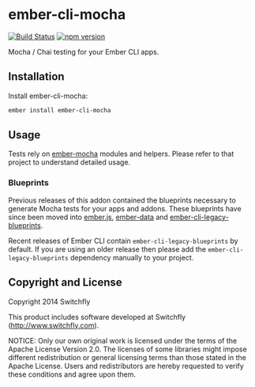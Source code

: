 # ember-cli-mocha

[![Build Status](https://travis-ci.org/ember-cli/ember-cli-mocha.svg?branch=master)](https://travis-ci.org/ember-cli/ember-cli-mocha)
[![npm version](https://badge.fury.io/js/ember-cli-mocha.svg)](https://badge.fury.io/js/ember-cli-mocha)

Mocha / Chai testing for your Ember CLI apps.

## Installation

Install ember-cli-mocha:

```sh
ember install ember-cli-mocha
```

## Usage

Tests rely on [ember-mocha](https://github.com/switchfly/ember-mocha) modules
and helpers. Please refer to that project to understand detailed usage.

### Blueprints

Previous releases of this addon contained the blueprints necessary to generate
Mocha tests for your apps and addons. These blueprints have since been moved
into [ember.js](https://github.com/emberjs/ember.js/tree/master/blueprints),
[ember-data](https://github.com/emberjs/data/tree/master/blueprints) and
[ember-cli-legacy-blueprints](https://github.com/ember-cli/ember-cli-legacy-blueprints/tree/master/blueprints).

Recent releases of Ember CLI contain `ember-cli-legacy-blueprints` by default.
If you are using an older release then please add the
`ember-cli-legacy-blueprints` dependency manually to your project.

## Copyright and License

Copyright 2014 Switchfly

This product includes software developed at
Switchfly (http://www.switchfly.com).

NOTICE: Only our own original work is licensed under the terms of the Apache
License Version 2.0. The licenses of some libraries might impose different
redistribution or general licensing terms than those stated in the Apache
License. Users and redistributors are hereby requested to verify these
conditions and agree upon them.
